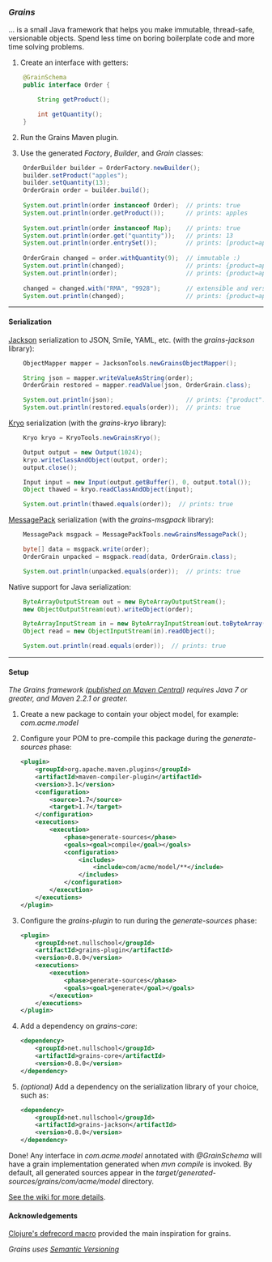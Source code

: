 ### _Grains_

... is a small Java framework that helps you make immutable, thread-safe, versionable objects.
Spend less time on boring boilerplate code and more time solving problems.

1. Create an interface with getters:
```java
    @GrainSchema
    public interface Order {

        String getProduct();

        int getQuantity();
    }
```

2. Run the Grains Maven plugin.

3. Use the generated _Factory_, _Builder_, and _Grain_ classes:
```java
    OrderBuilder builder = OrderFactory.newBuilder();
    builder.setProduct("apples");
    builder.setQuantity(13);
    OrderGrain order = builder.build();
    
    System.out.println(order instanceof Order);  // prints: true
    System.out.println(order.getProduct());      // prints: apples
    
    System.out.println(order instanceof Map);    // prints: true
    System.out.println(order.get("quantity"));   // prints: 13
    System.out.println(order.entrySet());        // prints: [product=apples, quantity=13]
    
    OrderGrain changed = order.withQuantity(9);  // immutable :)
    System.out.println(changed);                 // prints: {product=apples, quantity=9}
    System.out.println(order);                   // prints: {product=apples, quantity=13}
    
    changed = changed.with("RMA", "9928");       // extensible and versionable :)
    System.out.println(changed);                 // prints: {product=apples, quantity=9, RMA=9928}
```

---------------------------------------------------------------------------------------------------

#### Serialization

[Jackson](http://wiki.fasterxml.com/JacksonHome) serialization to JSON, Smile, YAML, etc. (with
the _grains-jackson_ library):
```java
    ObjectMapper mapper = JacksonTools.newGrainsObjectMapper();

    String json = mapper.writeValueAsString(order);
    OrderGrain restored = mapper.readValue(json, OrderGrain.class);

    System.out.println(json);                    // prints: {"product":"apples","quantity":13}
    System.out.println(restored.equals(order));  // prints: true
```

[Kryo](http://code.google.com/p/kryo/) serialization (with the _grains-kryo_ library):
```java
    Kryo kryo = KryoTools.newGrainsKryo();

    Output output = new Output(1024);
    kryo.writeClassAndObject(output, order);
    output.close();

    Input input = new Input(output.getBuffer(), 0, output.total());
    Object thawed = kryo.readClassAndObject(input);

    System.out.println(thawed.equals(order));  // prints: true
```

[MessagePack](http://msgpack.org) serialization (with the _grains-msgpack_ library):
```java
    MessagePack msgpack = MessagePackTools.newGrainsMessagePack();

    byte[] data = msgpack.write(order);
    OrderGrain unpacked = msgpack.read(data, OrderGrain.class);

    System.out.println(unpacked.equals(order));  // prints: true
```

Native support for Java serialization:
```java
    ByteArrayOutputStream out = new ByteArrayOutputStream();
    new ObjectOutputStream(out).writeObject(order);

    ByteArrayInputStream in = new ByteArrayInputStream(out.toByteArray());
    Object read = new ObjectInputStream(in).readObject();

    System.out.println(read.equals(order));  // prints: true
```

---------------------------------------------------------------------------------------------------

#### Setup

_The Grains framework ([published on Maven Central](http://search.maven.org/#search|ga|1|g%3A%22net.nullschool%22%20grains))
requires Java 7 or greater, and Maven 2.2.1 or greater._

1. Create a new package to contain your object model, for example: _com.acme.model_

2. Configure your POM to pre-compile this package during the _generate-sources_ phase:

    ```xml
    <plugin>
        <groupId>org.apache.maven.plugins</groupId>
        <artifactId>maven-compiler-plugin</artifactId>
        <version>3.1</version>
        <configuration>
            <source>1.7</source>
            <target>1.7</target>
        </configuration>
        <executions>
            <execution>
                <phase>generate-sources</phase>
                <goals><goal>compile</goal></goals>
                <configuration>
                    <includes>
                        <include>com/acme/model/**</include>
                    </includes>
                </configuration>
            </execution>
        </executions>
    </plugin>
    ```

3. Configure the _grains-plugin_ to run during the _generate-sources_ phase:

    ```xml
    <plugin>
        <groupId>net.nullschool</groupId>
        <artifactId>grains-plugin</artifactId>
        <version>0.8.0</version>
        <executions>
            <execution>
                <phase>generate-sources</phase>
                <goals><goal>generate</goal></goals>
            </execution>
        </executions>
    </plugin>
    ```

4. Add a dependency on _grains-core_:

    ```xml
    <dependency>
        <groupId>net.nullschool</groupId>
        <artifactId>grains-core</artifactId>
        <version>0.8.0</version>
    </dependency>
    ```

5. _(optional)_ Add a dependency on the serialization library of your choice, such as:

    ```xml
    <dependency>
        <groupId>net.nullschool</groupId>
        <artifactId>grains-jackson</artifactId>
        <version>0.8.0</version>
    </dependency>
    ```

Done! Any interface in _com.acme.model_ annotated with _@GrainSchema_ will have a grain
implementation generated when _mvn compile_ is invoked. By default, all generated sources appear in
the _target/generated-sources/grains/com/acme/model_ directory.

[See the wiki for more details](https://github.com/cambecc/grains/wiki).

#### Acknowledgements

[Clojure's defrecord macro](http://clojure.org/datatypes) provided the main inspiration for grains.

_Grains uses [Semantic Versioning](http://semver.org/)_
